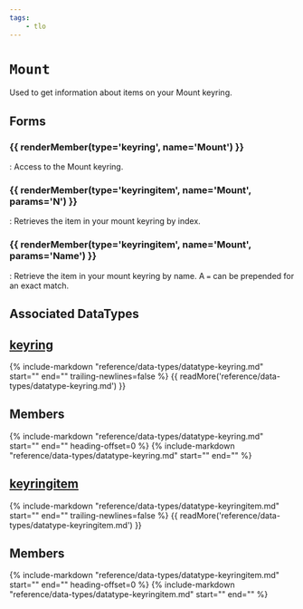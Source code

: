 ```yaml
---
tags:
    - tlo
---
```

# `Mount`

<!--tlo-desc-start-->
Used to get information about items on your Mount keyring.
<!--tlo-desc-end-->
## Forms
<!--tlo-forms-start-->
### {{ renderMember(type='keyring', name='Mount') }}

:   Access to the Mount keyring.

### {{ renderMember(type='keyringitem', name='Mount', params='N') }}

:   Retrieves the item in your mount keyring by index.

### {{ renderMember(type='keyringitem', name='Mount', params='Name') }}

:   Retrieve the item in your mount keyring by name. A `=` can be prepended for an exact match.
<!--tlo-forms-end-->

## Associated DataTypes

## [keyring](../data-types/datatype-keyring.md)
{%
  include-markdown "reference/data-types/datatype-keyring.md"
  start="<!--dt-desc-start-->"
  end="<!--dt-desc-end-->"
  trailing-newlines=false
%} {{ readMore('reference/data-types/datatype-keyring.md') }}

<h2>Members</h2>
{%
  include-markdown "reference/data-types/datatype-keyring.md"
  start="<!--dt-members-start-->"
  end="<!--dt-members-end-->"
  heading-offset=0
%}
{%
  include-markdown "reference/data-types/datatype-keyring.md"
  start="<!--dt-linkrefs-start-->"
  end="<!--dt-linkrefs-end-->"
%}

## [keyringitem](../data-types/datatype-keyringitem.md)
{%
  include-markdown "reference/data-types/datatype-keyringitem.md"
  start="<!--dt-desc-start-->"
  end="<!--dt-desc-end-->"
  trailing-newlines=false
%} {{ readMore('reference/data-types/datatype-keyringitem.md') }}

<h2>Members</h2>
{%
  include-markdown "reference/data-types/datatype-keyringitem.md"
  start="<!--dt-members-start-->"
  end="<!--dt-members-end-->"
  heading-offset=0
%}
{%
  include-markdown "reference/data-types/datatype-keyringitem.md"
  start="<!--dt-linkrefs-start-->"
  end="<!--dt-linkrefs-end-->"
%}

<!--tlo-linkrefs-start-->
[keyring]: ../data-types/datatype-keyring.md
[keyringitem]: ../data-types/datatype-keyringitem.md
<!--tlo-linkrefs-end-->
